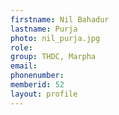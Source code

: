 ```yaml
---
firstname: Nil Bahadur 
lastname: Purja
photo: nil_purja.jpg
role: 
group: THDC, Marpha
email: 
phonenumber: 
memberid: 52
layout: profile
---
```

